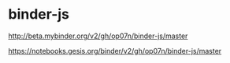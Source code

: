 # binder-js

http://beta.mybinder.org/v2/gh/op07n/binder-js/master

https://notebooks.gesis.org/binder/v2/gh/op07n/binder-js/master
